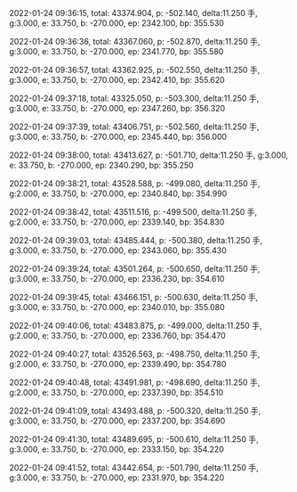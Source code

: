 2022-01-24 09:36:15, total: 43374.904, p: -502.140, delta:11.250 手, g:3.000, e: 33.750, b: -270.000, ep: 2342.100, bp: 355.530

2022-01-24 09:36:36, total: 43367.060, p: -502.870, delta:11.250 手, g:3.000, e: 33.750, b: -270.000, ep: 2341.770, bp: 355.580

2022-01-24 09:36:57, total: 43362.925, p: -502.550, delta:11.250 手, g:3.000, e: 33.750, b: -270.000, ep: 2342.410, bp: 355.620

2022-01-24 09:37:18, total: 43325.050, p: -503.300, delta:11.250 手, g:3.000, e: 33.750, b: -270.000, ep: 2347.260, bp: 356.320

2022-01-24 09:37:39, total: 43406.751, p: -502.560, delta:11.250 手, g:3.000, e: 33.750, b: -270.000, ep: 2345.440, bp: 356.000

2022-01-24 09:38:00, total: 43413.627, p: -501.710, delta:11.250 手, g:3.000, e: 33.750, b: -270.000, ep: 2340.290, bp: 355.250

2022-01-24 09:38:21, total: 43528.588, p: -499.080, delta:11.250 手, g:2.000, e: 33.750, b: -270.000, ep: 2340.840, bp: 354.990

2022-01-24 09:38:42, total: 43511.516, p: -499.500, delta:11.250 手, g:2.000, e: 33.750, b: -270.000, ep: 2339.140, bp: 354.830

2022-01-24 09:39:03, total: 43485.444, p: -500.380, delta:11.250 手, g:3.000, e: 33.750, b: -270.000, ep: 2343.060, bp: 355.430

2022-01-24 09:39:24, total: 43501.264, p: -500.650, delta:11.250 手, g:3.000, e: 33.750, b: -270.000, ep: 2336.230, bp: 354.610

2022-01-24 09:39:45, total: 43466.151, p: -500.630, delta:11.250 手, g:3.000, e: 33.750, b: -270.000, ep: 2340.010, bp: 355.080

2022-01-24 09:40:06, total: 43483.875, p: -499.000, delta:11.250 手, g:2.000, e: 33.750, b: -270.000, ep: 2336.760, bp: 354.470

2022-01-24 09:40:27, total: 43526.563, p: -498.750, delta:11.250 手, g:2.000, e: 33.750, b: -270.000, ep: 2339.490, bp: 354.780

2022-01-24 09:40:48, total: 43491.981, p: -498.690, delta:11.250 手, g:2.000, e: 33.750, b: -270.000, ep: 2337.390, bp: 354.510

2022-01-24 09:41:09, total: 43493.488, p: -500.320, delta:11.250 手, g:3.000, e: 33.750, b: -270.000, ep: 2337.200, bp: 354.690

2022-01-24 09:41:30, total: 43489.695, p: -500.610, delta:11.250 手, g:3.000, e: 33.750, b: -270.000, ep: 2333.150, bp: 354.220

2022-01-24 09:41:52, total: 43442.654, p: -501.790, delta:11.250 手, g:3.000, e: 33.750, b: -270.000, ep: 2331.970, bp: 354.220